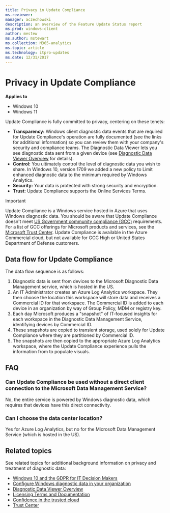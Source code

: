 ```yaml
---
title: Privacy in Update Compliance
ms.reviewer: 
manager: aczechowski
description: an overview of the Feature Update Status report
ms.prod: windows-client
author: mestew
ms.author: mstewart
ms.collection: M365-analytics
ms.topic: article
ms.technology: itpro-updates
ms.date: 12/31/2017
---
```


# Privacy in Update Compliance

**Applies to**

- Windows 10
- Windows 11

Update Compliance is fully committed to privacy, centering on these tenets:

- **Transparency:** Windows client diagnostic data events that are required for Update Compliance's operation are fully documented (see the links for additional information) so you can review them with your company's security and compliance teams. The Diagnostic Data Viewer lets you see diagnostic data sent from a given device (see [Diagnostic Data Viewer Overview](/windows/configuration/diagnostic-data-viewer-overview) for details).
- **Control:** You ultimately control the level of diagnostic data you wish to share. In Windows 10, version 1709 we added a new policy to Limit enhanced diagnostic data to the minimum required by Windows Analytics.
- **Security:** Your data is protected with strong security and encryption.
- **Trust:** Update Compliance supports the Online Services Terms.

> [!IMPORTANT]
> Update Compliance is a Windows service hosted in Azure that uses Windows diagnostic data. You should be aware that Update Compliance doesn't meet [US Government community compliance (GCC)](/office365/servicedescriptions/office-365-platform-service-description/office-365-us-government/gcc#us-government-community-compliance) requirements. For a list of GCC offerings for Microsoft products and services, see the [Microsoft Trust Center](/compliance/regulatory/offering-home). Update Compliance is available in the Azure Commercial cloud, but not available for GCC High or United States Department of Defense customers. 

## Data flow for Update Compliance

The data flow sequence is as follows:

1. Diagnostic data is sent from devices to the Microsoft Diagnostic Data Management service, which is hosted in the US.
2. An IT Administrator creates an Azure Log Analytics workspace. They then choose the location this workspace will store data and receives a Commercial ID for that workspace. The Commercial ID is added to each device in an organization by way of Group Policy, MDM or registry key.
3. Each day Microsoft produces a "snapshot" of IT-focused insights for each workspace in the Diagnostic Data Management Service, identifying devices by Commercial ID.
4. These snapshots are copied to transient storage, used solely for Update Compliance where they are partitioned by Commercial ID.
5. The snapshots are then copied to the appropriate Azure Log Analytics workspace, where the Update Compliance experience pulls the information from to populate visuals.

## FAQ

### Can Update Compliance be used without a direct client connection to the Microsoft Data Management Service?

No, the entire service is powered by Windows diagnostic data, which requires that devices have this direct connectivity.

### Can I choose the data center location?

Yes for Azure Log Analytics, but no for the Microsoft Data Management Service (which is hosted in the US).

## Related topics

See related topics for additional background information on privacy and treatment of diagnostic data:

- [Windows 10 and the GDPR for IT Decision Makers](/windows/privacy/gdpr-it-guidance)
- [Configure Windows diagnostic data in your organization](/windows/configuration/configure-windows-diagnostic-data-in-your-organization)
- [Diagnostic Data Viewer Overview](/windows/configuration/diagnostic-data-viewer-overview)
- [Licensing Terms and Documentation](https://www.microsoft.com/licensing/docs/)
- [Confidence in the trusted cloud](https://azure.microsoft.com/support/trust-center/)
- [Trust Center](https://www.microsoft.com/trustcenter)
